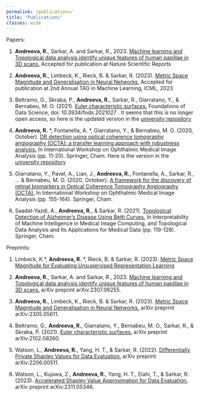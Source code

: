 ```yaml
---
permalink: /publications/
title: "Publications"
classes: wide
---
```


Papers:

1. **Andreeva, R.**, Sarkar, A. and Sarkar, R., 2023. [Machine learning and Topological data analysis identify unique features of human papillae in 3D scans.](https://arxiv.org/abs/2307.06255) Accepted for publication at Nature Scientific Reports

2. **Andreeva, R.**, Limbeck, K., Rieck, B. & Sarkar, R. (2023). [Metric Space Magnitude and Generalisation in Neural Networks.](https://arxiv.org/abs/2305.05611) Accepted for publication at 2nd Annual TAG in Machine Learning, ICML, 2023

3. Beltramo, G., Skraba, P., **Andreeva, R.**, Sarkar, R., Giarratano, Y., & Bernabeu, M. O. (2021). [Euler characteristic surfaces.](https://www.aimsciences.org/article/doi/10.3934/fods.2021027) Foundations of Data Science, doi: 10.3934/fods.2021027 . It seems that this is no longer open access, so here is the updated version in the [university repository](https://www.pure.ed.ac.uk/ws/portalfiles/portal/241421040/Euler_characteristic_surfaces.pdf)

4. **Andreeva, R.** *, Fontanella, A. *, Giarratano, Y., & Bernabeu, M. O. (2020, October). [DR detection using optical coherence tomography angiography (OCTA): a transfer learning approach with robustness analysis.](https://www.research.ed.ac.uk/en/publications/dr-detection-using-optical-coherence-tomography-angiography-octa-) In International Workshop on Ophthalmic Medical Image Analysis (pp. 11-20). Springer, Cham. Here is the version in the [university repository](https://www.pure.ed.ac.uk/ws/portalfiles/portal/217540503/DR_Detection_Using_Optical_Coherence_Tomography_Angiography.pdf)

5. Giarratano, Y., Pavel, A., Lian, J., **Andreeva, R.**, Fontanella, A., Sarkar, R., ... & Bernabeu, M. O. (2020, October). [A framework for the discovery of retinal biomarkers in Optical Coherence Tomography Angiography (OCTA).](https://www.research.ed.ac.uk/en/publications/a-framework-for-the-discovery-of-retinal-biomarkers-in-optical-co) In International Workshop on Ophthalmic Medical Image Analysis (pp. 155-164). Springer, Cham.

6. Saadat-Yazdi, A., **Andreeva, R.**, & Sarkar, R. (2021). [Topological Detection of Alzheimer’s Disease Using Betti Curves.](https://www.research.ed.ac.uk/en/publications/topological-detection-of-alzheimers-disease-using-betti-curves) In Interpretability of Machine Intelligence in Medical Image Computing, and Topological Data Analysis and Its Applications for Medical Data (pp. 119-128). Springer, Cham.


Preprints:

1. Limbeck, K.*, **Andreeva, R.** *, Rieck, B. & Sarkar, R. (2023). [Metric Space Magnitude for Evaluating Unsupervised Representation Learning](https://arxiv.org/abs/2311.16054)

2. **Andreeva, R.**, Sarkar, A. and Sarkar, R., 2023. [Machine learning and Topological data analysis identify unique features of human papillae in 3D scans.](https://arxiv.org/abs/2307.06255) arXiv preprint arXiv:2307.06255. 

3. **Andreeva, R.**, Limbeck, K., Rieck, B. & Sarkar, R. (2023). [Metric Space Magnitude and Generalisation in Neural Networks.](https://arxiv.org/abs/2305.05611) arXiv preprint arXiv:2305.05611.

4. Beltramo, G., **Andreeva, R.**, Giarratano, Y., Bernabeu, M. O., Sarkar, R., & Skraba, P. (2021). [Euler characteristic surfaces.](https://arxiv.org/abs/2102.08260) arXiv preprint arXiv:2102.08260.

5. Watson, L., **Andreeva, R.**, Yang, H. T., & Sarkar, R. (2022). [Differentially Private Shapley Values for Data Evaluation.](https://arxiv.org/abs/2206.00511) arXiv preprint arXiv:2206.00511.

6. Watson, L., Kujawa, Z., **Andreeva, R.**, Yang, H. T., Elahi, T., & Sarkar, R. (2023). [Accelerated Shapley Value Approximation for Data Evaluation.](https://arxiv.org/abs/2311.05346)  arXiv preprint arXiv:2311.05346.